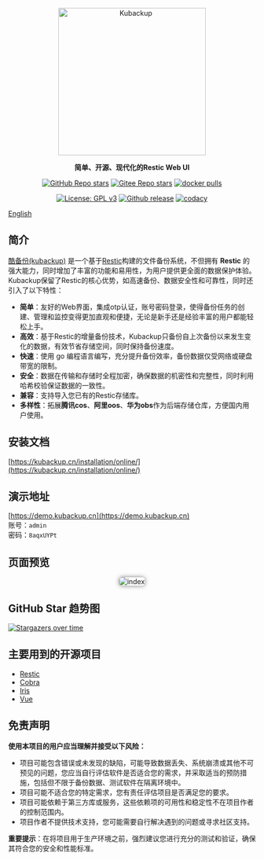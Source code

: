 <p align="center"><a target="_blank" href="https://kubackup.cn"><img src="https://cos.kubackup.cn/img/kubackup-bar.png" alt="Kubackup" width="300" /></a></p>
<p align="center"><b>简单、开源、现代化的Restic Web UI</b></p>
<p align="center">
  <a target="_blank" href="https://github.com/kubackup/kubackup"><img alt="GitHub Repo stars" src="https://img.shields.io/github/stars/kubackup/kubackup?style=flat&logo=github"></a>
  <a target="_blank" style="padding-top: 5px" href="https://gitee.com/kubackup/kubackup"><img alt="Gitee Repo stars" src="https://gitee.com/kubackup/kubackup/badge/star.svg?theme=dark"></a>
  <a target="_blank" href="https://hub.docker.com/r/kubackup/kubackup"><img src="https://img.shields.io/docker/pulls/kubackup/kubackup" alt="docker pulls"/></a>
</p>
<p align="center">
  <a target="_blank" href="https://www.gnu.org/licenses/gpl-3.0.html"><img src="https://shields.io/github/license/kubackup/kubackup?color=%231890FF" alt="License: GPL v3"></a>
  <a target="_blank" href="https://github.com/kubackup/kubackup/releases"><img src="https://img.shields.io/github/v/release/kubackup/kubackup" alt="Github release"></a>
  <a target="_blank" href="https://app.codacy.com/gh/kubackup/kubackup/dashboard?utm_source=gh&utm_medium=referral&utm_content=&utm_campaign=Badge_grade"><img src="https://app.codacy.com/project/badge/Grade/8e1a63fabe8b441cb31d5a70bd0291be" alt="codacy"/></a>
</p>

[English](README.en.md)

## 简介
    
[酷备份(kubackup)](https://kubackup.cn) 是一个基于[Restic](https://github.com/restic/restic)构建的文件备份系统，不但拥有 **Restic** 的强大能力，同时增加了丰富的功能和易用性，为用户提供更全面的数据保护体验。Kubackup保留了Restic的核心优势，如高速备份、数据安全性和可靠性，同时还引入了以下特性：

- **简单**：友好的Web界面，集成otp认证，账号密码登录，使得备份任务的创建、管理和监控变得更加直观和便捷，无论是新手还是经验丰富的用户都能轻松上手。
- **高效**：基于Restic的增量备份技术，Kubackup只备份自上次备份以来发生变化的数据，有效节省存储空间，同时保持备份速度。
- **快速**：使用 go 编程语言编写，充分提升备份效率，备份数据仅受网络或硬盘带宽的限制。
- **安全**：数据在传输和存储时全程加密，确保数据的机密性和完整性，同时利用哈希校验保证数据的一致性。
- **兼容**：支持导入您已有的Restic存储库。
- **多样性**：拓展**腾讯cos**、**阿里oos**、**华为obs**作为后端存储仓库，方便国内用户使用。

## 安装文档

[https://kubackup.cn/installation/online/](https://kubackup.cn/installation/online/)

## 演示地址

[https://demo.kubackup.cn](https://demo.kubackup.cn)  
账号：```admin  ```  
密码：```8aqxUYPt```

## 页面预览

<p align="center">
    <img style="box-shadow: 0 0 10px rgba(0,0,0,0.5);border-radius: 5px;" src="https://cos.kubackup.cn/img/index.png" alt="index"/>
</p>

## GitHub Star 趋势图

[![Stargazers over time](https://starchart.cc/kubackup/kubackup.svg?variant=light)](https://starchart.cc/kubackup/kubackup)


## 主要用到的开源项目

* [Restic](https://github.com/restic/restic)
* [Cobra](https://github.com/spf13/cobra)
* [Iris](https://github.com/kataras/iris)
* [Vue](https://github.com/vuejs/vue)


## 免责声明

**使用本项目的用户应当理解并接受以下风险：**
- 项目可能包含错误或未发现的缺陷，可能导致数据丢失、系统崩溃或其他不可预见的问题，您应当自行评估软件是否适合您的需求，并采取适当的预防措施，包括但不限于备份数据、测试软件在隔离环境中。
- 项目可能不适合您的特定需求，您有责任评估项目是否满足您的要求。
- 项目可能依赖于第三方库或服务，这些依赖项的可用性和稳定性不在项目作者的控制范围内。
- 项目作者不提供技术支持，您可能需要自行解决遇到的问题或寻求社区支持。

**重要提示**：在将项目用于生产环境之前，强烈建议您进行充分的测试和验证，确保其符合您的安全和性能标准。
